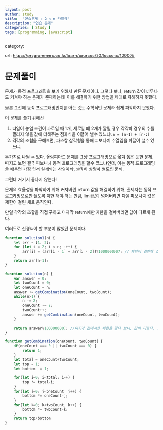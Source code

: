 ```yaml
---
layout: post
author: study
title:  "연습문제 : 2 x n 타일링"
description: "연습 문제"
categories: [ Study ]
tags: [programming, javascript]
---
```

category: 

 url: https://programmers.co.kr/learn/courses/30/lessons/12900#


# 문제풀이
  문제가 동적 프로그래밍을 보기 위해서 만든 문제이다.
  그렇다 보니, return 값이 너무나도 커져야 하는 문제가 존재하는데,
  이를 해결하기 위한 방법을 제대로 이해하지 못했다.

  물론 그전에 동적 프로그래밍인지를 아는 것도 수학적인 문제라 쉽게 파악하지 못했다.

  이 문제를 풀기 위해선
  1. 타일이 놓일 조건이 가로일 때 1개, 세로일 떄 2개가 깔릴 경우 각각의 경우의 수를 깔리지 않을 값에 더해주는 점화식을 이끌어 낼수 있느냐.
     `n = [n-1] + [n-2]`
  2. 각각의 조합을 구해보면, 파스칼 삼각형을 통해 피보나치 수열임을 이끌어 낼수 있느냐.
  
  두가지로 나뉠 수 있다.
  올림피아드 문제를 그냥 프로그래밍으로 옮겨 놓은 듯한 문제. 
  따지고 보면 결국 피보나치 동적 프로그래밍을 할수 있느냐인데, 이는 동적 프로그래밍을 배우면 가장 먼저 알게되는 사항이라, 솔직히 상당히 별로인 문제.

  그런데 거기서 끝나지 않는다!

  문제의 효율성을 파악하기 위해 커져버린 return 값을 해결하기 위해, 출제자는 동적 프로그래밍으로만 풀도록 제한 해야 하는 만큼, limit값이 넘어버리면 다음 피보나치 값은 제한이 걸린 채로 움직인다.

  만일 각각의 조합을 직접 구하고 마지막 return에만 제한을 걸어버리면 답이 다르게 된다. 

  여러모로 신경써야 할 부분이 많았던 문제이다.


```javascript
function solution1(n) {
    let arr = [1, 2];
    for (let i = 2; i < n; i++) {
        arr[i] = (arr[i - 1] + arr[i - 2])%1000000007; // 제한이 걸린채 값이 정해진다.
    }
    return arr[n-1];
}
```

```javascript
function solution(n) {
    var answer = 0;
    let twoCount = 0;
    let oneCount = n;
    answer += getCombination(oneCount, twoCount);
    while(n>1) {
        n -= 2;
        oneCount -= 2;
        twoCount++;
        answer += getCombination(oneCount, twoCount);
    }
    
    return answer%1000000007; //마지막 값에서만 제한을 걸다 보니, 값이 다르다. 그렇다고 아래 total값에 제한을 걸기도 애매하다.
}

function getCombination(oneCount, twoCount) {
    if(oneCount === 0 || twoCount === 0) {
        return 1;
    }
    let total = oneCount+twoCount;
    let top = 1;
    let bottom  = 1;
    
    for(let i=0; i<total; i++) {
        top *= total-i;
    }
    for(let j=0; j<oneCount; j++) {
        bottom *= oneCount-j;
    }
    for(let k=0; k<twoCount; k++) {
        bottom *= twoCount-k;
    }
    return top/bottom
}
```